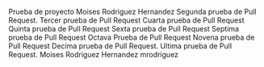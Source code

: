 Prueba de proyecto
Moises Rodriguez Hernandez
Segunda prueba de Pull Request.
Tercer prueba de Pull Request
Cuarta prueba de Pull Request
Quinta prueba de Pull Request
Sexta prueba de Pull Request
Septima prueba de Pull Request
Octava Prueba de Pull Request
Novena prueba de Pull Request
Decima prueba de Pull Request.
Ultima prueba de Pull Request.
Moises
Rodriguez
Hernandez
mrodriguez